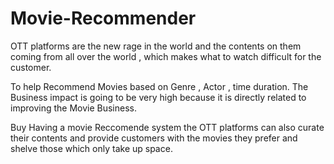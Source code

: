 # Movie-Recommender

OTT platforms are the new rage in the world and the contents on them coming from all over the world , which makes what to watch difficult for the
customer.

To help Recommend Movies based on Genre , Actor , time duration. The Business impact is going to be very high because it is directly related to
improving the Movie Business.

Buy Having a movie Reccomende system the OTT platforms can also curate their contents and provide customers with the movies they prefer and
shelve those which only take up space.
